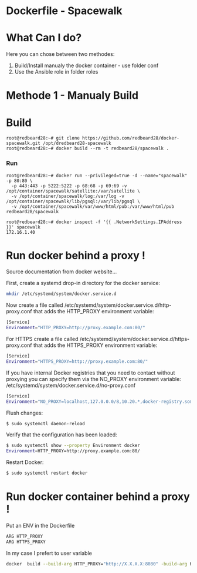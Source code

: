 Dockerfile - Spacewalk
======================

# What Can I do?
Here you can chose between two methodes:
 1. Build/Install manualy the docker container - use folder conf
 2. Use the Ansible role in folder roles

# Methode 1 - Manualy Build
# Build
```
root@redbeard28:~# git clone https://github.com/redbeard28/docker-spacewalk.git /opt/dredbeard28-spacewalk
root@redbeard28:~# docker build --rm -t redbeard28/spacewalk .
```

### Run ###
```
root@redbeard28:~# docker run --privileged=true -d --name="spacewalk" -p 80:80 \
  -p 443:443 -p 5222:5222 -p 68:68 -p 69:69 -v /opt/container/spacewalk/satellite:/var/satellite \
  -v /opt/container/spacewalk/log:/var/log -v /opt/container/spacewalk/lib/pgsql:/var/lib/pgsql \
  -v /opt/container/spacewalk/var/www/html/pub:/var/www/html/pub redbeard28/spacewalk
```
```
root@redbeard28:~# docker inspect -f '{{ .NetworkSettings.IPAddress }}' spacewalk
172.16.1.40
```


# Run docker behind a proxy !
Source documentation from docker website...

First, create a systemd drop-in directory for the docker service:
```bash
mkdir /etc/systemd/system/docker.service.d
```

Now create a file called /etc/systemd/system/docker.service.d/http-proxy.conf that adds the HTTP_PROXY environment variable:
```bash
[Service]
Environment="HTTP_PROXY=http://proxy.example.com:80/"
```

For HTTPS create a file called /etc/systemd/system/docker.service.d/https-proxy.conf that adds the HTTPS_PROXY environment variable:
```bash
[Service]
Environment="HTTPS_PROXY=http://proxy.example.com:80/"
```

If you have internal Docker registries that you need to contact without proxying you can specify them via the NO_PROXY environment variable:
/etc/systemd/system/docker.service.d/no-proxy.conf
```bash
[Service]
Environment="NO_PROXY=localhost,127.0.0.0/8,10.20.*,docker-registry.somecorporation.com"
```

Flush changes:
```bash
$ sudo systemctl daemon-reload
```

Verify that the configuration has been loaded:
```bash
$ sudo systemctl show --property Environment docker
Environment=HTTP_PROXY=http://proxy.example.com:80/
```

Restart Docker:
```bash
$ sudo systemctl restart docker
```

# Run docker **container** behind a proxy !
Put an ENV in the Dockerfile

```bash
ARG HTTP_PROXY
ARG HTTPS_PROXY
```

In my case I prefert to user variable
```bash
docker  build --build-arg HTTP_PROXY="http://X.X.X.X:8080" -build-arg HTTPS_PROXY=http://X.X.X.X:8080 --rm -t spacewalk .
```